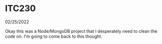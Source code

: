 # ITC230

02/25/2022

Okay this was a Node/MongoDB project that I desperately need to clean the code on. I'm going to come back to this thought. 
